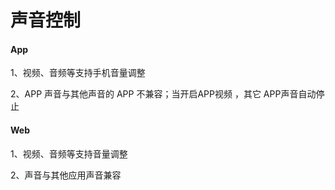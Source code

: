 # 声音控制

#### App

1、视频、音频等支持手机音量调整

2、APP 声音与其他声音的 APP 不兼容；当开启APP视频 ，其它 APP声音自动停止

#### Web

1、视频、音频等支持音量调整

2、声音与其他应用声音兼容


